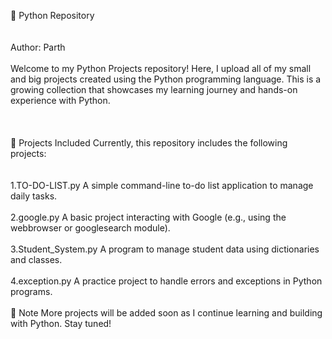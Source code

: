 🐍 Python  Repository
<br>
<br>
<br>
Author: Parth
<br>
<br>
Welcome to my Python Projects repository!
Here, I upload all of my small and big projects created using the Python programming language. This is a growing collection that showcases my learning journey and hands-on experience with Python.
<br>
<br>
<br>
<br>
📁 Projects Included
Currently, this repository includes the following projects:
<br>
<br>
<br>
1.TO-DO-LIST.py
A simple command-line to-do list application to manage daily tasks.
<br>
<br>
2.google.py
A basic project interacting with Google (e.g., using the webbrowser or googlesearch module).
<br>
<br>
3.Student_System.py
A program to manage student data using dictionaries and classes.
<br>
<br>
4.exception.py
A practice project to handle errors and exceptions in Python programs.
<br>
<br>
📌 Note
More projects will be added soon as I continue learning and building with Python. Stay tuned!

